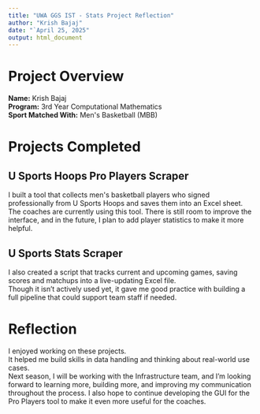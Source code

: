 ```yaml
---
title: "UWA GGS IST - Stats Project Reflection"
author: "Krish Bajaj"
date: "`April 25, 2025"
output: html_document
---
```


# Project Overview

**Name:** Krish Bajaj  
**Program:** 3rd Year Computational Mathematics  
**Sport Matched With:** Men's Basketball (MBB)

# Projects Completed

## U Sports Hoops Pro Players Scraper

I built a tool that collects men's basketball players who signed professionally from U Sports Hoops and saves them into an Excel sheet.  
The coaches are currently using this tool. There is still room to improve the interface, and in the future, I plan to add player statistics to make it more helpful.

## U Sports Stats Scraper

I also created a script that tracks current and upcoming games, saving scores and matchups into a live-updating Excel file.  
Though it isn’t actively used yet, it gave me good practice with building a full pipeline that could support team staff if needed.

# Reflection

I enjoyed working on these projects.  
It helped me build skills in data handling and thinking about real-world use cases.  
Next season, I will be working with the Infrastructure team, and I’m looking forward to learning more, building more, and improving my communication throughout the process.
I also hope to continue developing the GUI for the Pro Players tool to make it even more useful for the coaches.


